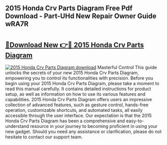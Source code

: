 ## 2015 Honda Crv Parts Diagram Free Pdf Download - Part-UHd New Repair Owner Guide wRA7R

# <h2><a href="http://dft4k7.blite.top/?on=2015+Honda+Crv+Parts+Diagram">🔗Download New 👉🔴 2015 Honda Crv Parts Diagram</a></h2>

[![2015 Honda Crv Parts Diagram download](https://i.imgur.com/lujVjoI.png)](http://dft4k7.blite.top/?on=2015+Honda+Crv+Parts+Diagram)
Masterful Control This guide unlocks the secrets of your new 2015 Honda Crv Parts Diagram, empowering you to control its functionalities with precision. Before you begin using your 2015 Honda Crv Parts Diagram, please take a moment to read this manual carefully. It contains detailed instructions for product setup, as well as information on how to use its various features and capabilities. 2015 Honda Crv Parts Diagram offers users an impressive collection of advanced features, such as gesture control, hands-free operation, customizable shortcuts, and automated tasks, all easily accessible through the user interface. Our expectation is that the 2015 Honda Crv Parts Diagram has been a comprehensive and easy-to-understand resource in your journey to becoming proficient in using your new gadget. Should you need any assistance or clarification, please do not hesitate to contact our support team.
